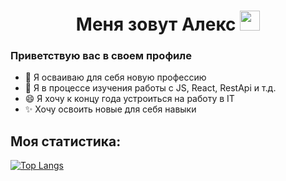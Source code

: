 <h1 align="center">Меня зовут Алекс <img src="https://github.com/blackcater/blackcater/raw/main/images/Hi.gif" height="32"/><br></h1>

### Приветствую вас в своем профиле

- 🔭 Я осваиваю для себя новую профессию
- 🌱 Я в процессе изучения работы с JS, React, RestApi и т.д.
- 😄 Я хочу к концу года устроиться на работу в IT 
- ✨ Хочу освоить новые для себя навыки 

## Моя статистика:
[![Top Langs](https://github-readme-stats.vercel.app/api/top-langs/?username=anuraghazra&layout=compact)](https://github.com/anuraghazra/github-readme-stats)

<!--
**Ales-fox/Ales-fox** is a ✨ _special_ ✨ repository because its `README.md` (this file) appears on your GitHub profile.

Here are some ideas to get you started:


- 👯 I’m looking to collaborate on ...
- 🤔 I’m looking for help with ...
- 💬 Ask me about ...
- 📫 How to reach me: ...
- 😄 Pronouns: ...
- ⚡ Fun fact: ...
-->
